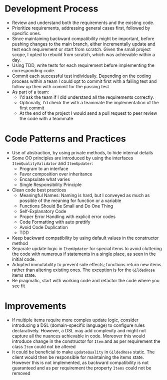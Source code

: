 # Development Process

- Review and understand both the requirements and the existing code.
- Prioritize requirements, addressing general cases first, followed by specific ones.
- Since maintaining backward compatibility might be important, before pushing changes to the main branch, either incrementally update and test each requirement or start from scratch. Given the small project scope, I opted to rebuild from scratch, which was achievable within a day.
- Using TDD, write tests for each requirement before implementing the corresponding code.
- Commit each successful test individually. Depending on the coding process within a team I could opt to commit first with a failing test and follow up then with commit for the passing test
- As part of a team:
  - I'd ask the team if I did understand all the requirements correctly.
  - Optionally, I'd check the with a teammate the implementation of the first commit
  - At the end of the project I would send a pull request to peer review the code with a teammate

# Code Patterns and Practices

- Use of abstraction, by using private methods, to hide internal details
- Some OO principles are introduced by using the interfaces `ItemQualityValidator` and `ItemUpdater`:
  - Program to an interface
  - Favor composition over inheritance
  - Encapsulate what varies
  - Single Responsibility Principle
- Clean code best practices
  - Meaningful Names: Naming is hard, but I conveyed as much as possible of the meaning for function or a variable
  - Functions Should Be Small and Do One Thing
  - Self-Explanatory Code
  - Proper Error Handling with explicit error codes
  - Code Formatting with auto prettify
  - Avoid Code Duplication
  - TDD
- Keep backward compatibility by using default values in the constructor method
- Separate update logic in `ItemUpdater` for special items to avoid cluttering the code with numerous if statements in a single place, as seen in the initial code.
- Adopted immutability to prevent side effects; functions return new items rather than altering existing ones. The exception is for the `GildedRose` items state.
- Be pragmatic, start with working code and refactor the code where you see fit

# Improvements

- If multiple items require more complex update logic, consider introducing a DSL (domain-specific language) to configure rules declaratively. However, a DSL may add complexity and might not capture all the nuances achievable in code. Moreover this would introduce change in the constructor for `Item` and as per requirement the class `Item` could not be altered
- It could be beneficial to make `updateQuality` in `GildedRose` static. The client would then be responsible for maintaining the items state. However this is not implemented, as backward compatibility is not guaranteed and as per requirement the property `Items` could not be removed
